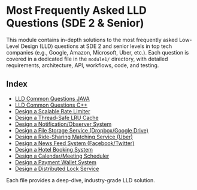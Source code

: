 # Most Frequently Asked LLD Questions (SDE 2 & Senior)

This module contains in-depth solutions to the most frequently asked Low-Level Design (LLD) questions at SDE 2 and senior levels in top tech companies (e.g., Google, Amazon, Microsoft, Uber, etc.). Each question is covered in a dedicated file in the `module1/` directory, with detailed requirements, architecture, API, workflows, code, and testing.

## Index

* [LLD Common Questions JAVA](module1/LLD_Common_JAVA.md)
* [LLD Common Questions C++](module1/LLD_Common_CPP.md)
* [Design a Scalable Rate Limiter](module1/Rate%20Limiter.md)
* [Design a Thread-Safe LRU Cache](module1/LRU%20Cache.md)
* [Design a Notification/Observer System](module1/Notification%20System.md)
* [Design a File Storage Service (Dropbox/Google Drive)](module1/File%20Storage%20Service.md)
* [Design a Ride-Sharing Matching Service (Uber)](module1/Ride%20Sharing%20Service.md)
* [Design a News Feed System (Facebook/Twitter)](module1/News%20Feed.md)
* [Design a Hotel Booking System](module1/Hotel%20Booking%20System.md)
* [Design a Calendar/Meeting Scheduler](module1/Calendar%20Scheduler.md)
* [Design a Payment Wallet System](module1/Payment%20Wallet.md)
* [Design a Distributed Lock Service](module1/Distributed%20Lock.md)

Each file provides a deep-dive, industry-grade LLD solution.
